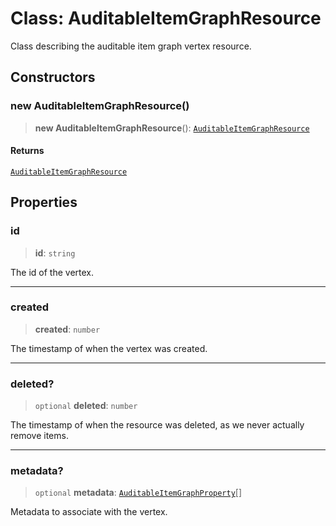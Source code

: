 # Class: AuditableItemGraphResource

Class describing the auditable item graph vertex resource.

## Constructors

### new AuditableItemGraphResource()

> **new AuditableItemGraphResource**(): [`AuditableItemGraphResource`](AuditableItemGraphResource.md)

#### Returns

[`AuditableItemGraphResource`](AuditableItemGraphResource.md)

## Properties

### id

> **id**: `string`

The id of the vertex.

***

### created

> **created**: `number`

The timestamp of when the vertex was created.

***

### deleted?

> `optional` **deleted**: `number`

The timestamp of when the resource was deleted, as we never actually remove items.

***

### metadata?

> `optional` **metadata**: [`AuditableItemGraphProperty`](AuditableItemGraphProperty.md)[]

Metadata to associate with the vertex.
